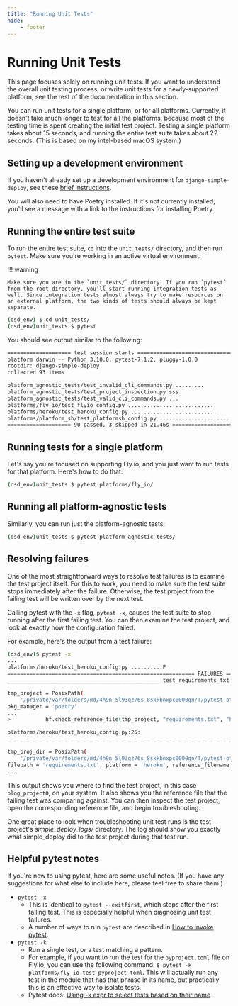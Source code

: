 ```yaml
---
title: "Running Unit Tests"
hide:
    - footer
---
```


# Running Unit Tests

This page focuses solely on running unit tests. If you want to understand the overall unit testing process, or write unit tests for a newly-supported platform, see the rest of the documentation in this section.

You can run unit tests for a single platform, or for all platforms. Currently, it doesn't take much longer to test for all the platforms, because most of the testing time is spent creating the initial test project. Testing a single platform takes about 15 seconds, and running the entire test suite takes about 22 seconds. (This is based on my intel-based macOS system.)

## Setting up a development environment

If you haven't already set up a development environment for `django-simple-deploy`, see these [brief instructions](../contributing/development_environment.md).

You will also need to have Poetry installed. If it's not currently installed, you'll see a message with a link to the instructions for installing Poetry.

## Running the entire test suite

To run the entire test suite, `cd` into the `unit_tests/` directory, and then run `pytest`. Make sure you're working in an active virtual environment.

!!! warning

    Make sure you are in the `unit_tests/` directory! If you run `pytest` from the root directory, you'll start running integration tests as well. Since integration tests almost always try to make resources on an external platform, the two kinds of tests should always be kept separate.

```sh
(dsd_env) $ cd unit_tests/
(dsd_env)unit_tests $ pytest
```

You should see output similar to the following:

```sh
==================== test session starts =================================
platform darwin -- Python 3.10.0, pytest-7.1.2, pluggy-1.0.0
rootdir: django-simple-deploy
collected 93 items

platform_agnostic_tests/test_invalid_cli_commands.py .........
platform_agnostic_tests/test_project_inspection.py sss
platform_agnostic_tests/test_valid_cli_commands.py ...
platforms/fly_io/test_flyio_config.py ...........................
platforms/heroku/test_heroku_config.py ...........................
platforms/platform_sh/test_platformsh_config.py ........................
==================== 90 passed, 3 skipped in 21.46s ======================
```

## Running tests for a single platform

Let's say you're focused on supporting Fly.io, and you just want to run tests for that platform. Here's how to do that:

```sh
(dsd_env)unit_tests $ pytest platforms/fly_io/
```

## Running all platform-agnostic tests

Similarly, you can run just the platform-agnostic tests:

```sh
(dsd_env)unit_tests $ pytest platform_agnostic_tests/
```

## Resolving failures

One of the most straightforward ways to resolve test failures is to examine the test project itself. For this to work, you need to make sure the test suite stops immediately after the failure. Otherwise, the test project from the failing test will be written over by the next test.

Calling pytest with the `-x` flag, `pytest -x`, causes the test suite to stop running after the first failing test. You can then examine the test project, and look at exactly how the configuration failed.

For example, here's the output from a test failure:

```sh
(dsd_env)$ pytest -x
...
platforms/heroku/test_heroku_config.py ..........F
=========================================================== FAILURES ============
________________________________________________ test_requirements_txt[poetry] __

tmp_project = PosixPath(
    '/private/var/folders/md/4h9n_5l93qz76s_8sxkbnxpc0000gn/T/pytest-of-eric/pytest-7/blog_project0')
pkg_manager = 'poetry'
...
>           hf.check_reference_file(tmp_project, "requirements.txt", "heroku",

platforms/heroku/test_heroku_config.py:25:
_ _ _ _ _ _ _ _ _ _ _ _ _ _ _ _ _ _ _ _ _ _ _ _ _ _ _ _ _ _ _ _ _ _ _ _ _ _ _ _ _

tmp_proj_dir = PosixPath(
    '/private/var/folders/md/4h9n_5l93qz76s_8sxkbnxpc0000gn/T/pytest-of-eric/pytest-7/blog_project0')
filepath = 'requirements.txt', platform = 'heroku', reference_filename = 'poetry.requirements.txt'
...
```

This output shows you where to find the test project, in this case `blog_project0`, on your system. It also shows you the reference file that the failing test was comparing against. You can then inspect the test project, open the corresponding reference file, and begin troubleshooting.

One great place to look when troubleshooting unit test runs is the test project's *simple_deploy_logs/* directory. The log should show you exactly what simple_deploy did to the test project during that test run.

## Helpful pytest notes

If you're new to using pytest, here are some useful notes. (If you have any suggestions for what else to include here, please feel free to share them.)

- `pytest -x`
    - This is identical to `pytest --exitfirst`, which stops after the first failing test. This is especially helpful when diagnosing unit test failures.
    - A number of ways to run `pytest` are described in [How to invoke pytest](https://docs.pytest.org/en/latest/how-to/usage.html).
- `pytest -k`
    - Run a single test, or a test matching a pattern.
    - For example, if you want to run the test for the `pyproject.toml` file on Fly.io, you can use the following command: `$ pytest -k platforms/fly_io test_pyproject_toml`. This will actually run any test in the module that has that phrase in its name, but practically this is an effective way to isolate tests.
    - Pytest docs: [Using -k expr to select tests based on their name](https://docs.pytest.org/en/latest/example/markers.html#using-k-expr-to-select-tests-based-on-their-name)
